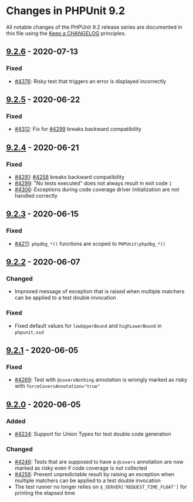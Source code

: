 # Changes in PHPUnit 9.2

All notable changes of the PHPUnit 9.2 release series are documented in this file using the [Keep a CHANGELOG](https://keepachangelog.com/) principles.

## [9.2.6] - 2020-07-13

### Fixed

* [#4376](https://github.com/sebastianbergmann/phpunit/issues/4376): Risky test that triggers an error is displayed incorrectly

## [9.2.5] - 2020-06-22

### Fixed

* [#4312](https://github.com/sebastianbergmann/phpunit/issues/4312): Fix for [#4299](https://github.com/sebastianbergmann/phpunit/issues/4299) breaks backward compatibility

## [9.2.4] - 2020-06-21

### Fixed

* [#4291](https://github.com/sebastianbergmann/phpunit/issues/4291): [#4258](https://github.com/sebastianbergmann/phpunit/pull/4258) breaks backward compatibility
* [#4299](https://github.com/sebastianbergmann/phpunit/issues/4299): "No tests executed" does not always result in exit code `1`
* [#4306](https://github.com/sebastianbergmann/phpunit/issues/4306): Exceptions during code coverage driver initialization are not handled correctly

## [9.2.3] - 2020-06-15

### Fixed

* [#4211](https://github.com/sebastianbergmann/phpunit/issues/4211): `phpdbg_*()` functions are scoped to `PHPUnit\phpdbg_*()`

## [9.2.2] - 2020-06-07

### Changed

* Improved message of exception that is raised when multiple matchers can be applied to a test double invocation

### Fixed

* Fixed default values for `lowUpperBound` and `highLowerBound` in `phpunit.xsd`

## [9.2.1] - 2020-06-05

### Fixed

* [#4269](https://github.com/sebastianbergmann/phpunit/issues/4269): Test with `@coversNothing` annotation is wrongly marked as risky with `forceCoversAnnotation="true"`

## [9.2.0] - 2020-06-05

### Added

* [#4224](https://github.com/sebastianbergmann/phpunit/issues/4224): Support for Union Types for test double code generation

### Changed

* [#4246](https://github.com/sebastianbergmann/phpunit/issues/4246): Tests that are supposed to have a `@covers` annotation are now marked as risky even if code coverage is not collected
* [#4258](https://github.com/sebastianbergmann/phpunit/pull/4258): Prevent unpredictable result by raising an exception when multiple matchers can be applied to a test double invocation
* The test runner no longer relies on `$_SERVER['REQUEST_TIME_FLOAT']` for printing the elapsed time

[9.2.6]: https://github.com/sebastianbergmann/phpunit/compare/9.2.5...9.2.6
[9.2.5]: https://github.com/sebastianbergmann/phpunit/compare/9.2.4...9.2.5
[9.2.4]: https://github.com/sebastianbergmann/phpunit/compare/9.2.3...9.2.4
[9.2.3]: https://github.com/sebastianbergmann/phpunit/compare/9.2.2...9.2.3
[9.2.2]: https://github.com/sebastianbergmann/phpunit/compare/9.2.1...9.2.2
[9.2.1]: https://github.com/sebastianbergmann/phpunit/compare/9.2.0...9.2.1
[9.2.0]: https://github.com/sebastianbergmann/phpunit/compare/9.1.5...9.2.0
